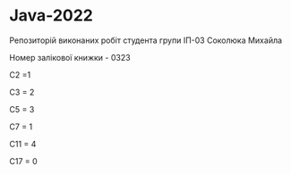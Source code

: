 # Java-2022
Репозиторій виконаних робіт студента групи ІП-03 Соколюка Михайла 

Номер залікової книжки - 0323

С2 =1

С3 = 2

С5 = 3

С7 = 1

С11 = 4

С17 = 0
